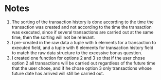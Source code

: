 # Notes
1. The sorting of the transaction history is done according to the time the transaction was created and not according to the time the transaction was executed, since if several transactions are carried out at the same time, then the sorting will not be relevant.
2. I pre-created in the raw data a tuple with 5 elements for a transaction to executed field, and a tuple with 6 elements for transaction history field to match the raw data structure to the excessive bonus question.
3. I created one function for options 2 and 3 so that if the user chose option 2 all transactions will be carried out regardless of the future time that the user chose, and if he chose option 3 only transactions whose future date has arrived will still be carried out.

